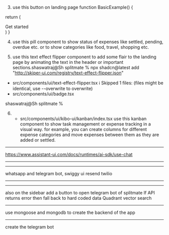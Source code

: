 <!-- 1. done

shaswatraj@Sh splitmate % npx shadcn@latest add https://www.kibo-ui.com/r/pill.json
✔ Checking registry.
✔ Installing dependencies.
✔ Created 1 file:
  - src/components/ui/kibo-ui/pill/index.tsx
ℹ Skipped 3 files: (files might be identical, use --overwrite to overwrite)
  - src/components/ui/avatar.tsx
  - src/components/ui/badge.tsx
  - src/components/ui/button.tsx

shaswatraj@Sh splitmate % 

use this badges across the application to indicate status or categories or tags or any other relevant information. -->
<!-- 
2.


shaswatraj@Sh splitmate %   npx shadcn@latest add "http://skiper-ui.com/registry/card-carousel.json"

✔ Checking registry.
✔ Installing dependencies.
✔ Created 1 file:
  - src/components/ui/card-carousel.tsx
ℹ Skipped 1 files: (files might be identical, use --overwrite to overwrite)
  - src/components/ui/badge.tsx

shaswatraj@Sh splitmate % 


add this card carousel component to the dashboard page to showcase featured expense groups or recent activities. and also on landing page to highlight app features show users. that this many users are using the app. -->



3. use this button on landing page
function BasicExample() {
 
  return (
   <div className="w-full flex ">
        <WrapButton className="mt-10" href="/docs/components/card-carousel" >
            <Globe className="animate-spin " />
            Get started
        </WrapButton>
    </div>
  )
}

4. use this pill component to show status of expenses like settled, pending, overdue etc. or to show categories like food, travel, shopping etc.

5. use this text effect flipper component to add some flair to the landing page by animating the text in the header or important sections.shaswatraj@Sh splitmate % npx shadcn@latest add "http://skiper-ui.com/registry/text-effect-flipper.json"


  - src/components/ui/text-effect-flipper.tsx
ℹ Skipped 1 files: (files might be identical, use --overwrite to overwrite)
  - src/components/ui/badge.tsx

shaswatraj@Sh splitmate % 


6.   - src/components/ui/kibo-ui/kanban/index.tsx use this kanban component to show task management or expense tracking in a visual way. for example, you can create columns for different expense categories and move expenses between them as they are added or settled.

---

 https://www.assistant-ui.com/docs/runtimes/ai-sdk/use-chat

 
 ---

<!-- 

 create one more item in the sidebar that is friends / that will contain the connected friends / analytics page is already there / add a bills page where bill history will be stored / and make the projects list in the sidebar onclick work


 ---

 create http://localhost:3000/chat/history - http://localhost:3000/analytics/insights - http://localhost:3000/analytics/reports and reorganise components in http://localhost:3000/analytics -


 ---

also in the /chat people can also ask for charts also create a http://localhost:3000/chat/suggesions where all the types of prompts will be listed which can be asked to user also in the there show that you can also upload your bill or phonepay screenshots to get things done - also add this fetures in the backend and list all possile chat suggestion on suggestions page also add it to the sidebar


---

✓ Compiled /api/chat in 675ms
 POST /api/chat 200 in 9512ms
Error: Route "/groups/[id]" used `params.id`. `params` should be awaited before using its properties. Learn more: https://nextjs.org/docs/messages/sync-dynamic-apis
    at GroupPage (src/app/(dashboard-cl)/groups/[id]/page.tsx:396:40)
  394 |
  395 | export default function GroupPage({ params }: GroupPageProps) {
> 396 |     const group = mockGroupsData[params.id as keyof typeof mockGroupsData];
      |                                        ^
  397 |
  398 |     if (!group) {
  399 |         notFound(); {
  
}
 GET /groups/goa-trip-2024 200 in 85ms
 ○ Compiling /about ...
 ✓ Compiled /about in 1775ms
 ⨯ [Error: Element type is invalid: expected a string (for built-in components) or a class/function (for composite components) but got: undefined. You likely forgot to export your component from the file it's defined in, or you might have mixed up default and named imports.] {
  digest: '1397331044'
}
 GET /about 200 in 2371ms
 ✓ Compiled in 128ms
 ✓ Compiled /about in 52ms
 GET /about 200 in 182ms


---

also add these conversational tools to the chat interface and make them work with mock data for now

---

add voice input support using web speech api in the chat interface -->


---


whatsapp and telegram bot,
swiggy ui
resend
twilio



---

<!-- create a section for auto fetch and split bills from phonepay, google pay, paytm, amazon pay etc. using their apis or by parsing sms or email notifications
fetch split bills from zepto / swiggy / instamart / blinkit / zomato  (from the api provided by them )

add it in the sidebar as "Auto Fetch & Split" and create a page for it where user can connect their accounts and see the fetched bills and split them with friends
they can also upload their sms or email notifications to parse and split bills or click on the share button in there upi apps to share the bill directly to the app screenshot ocr using openai -->

----

also on the sidebar add a button to open telegram bot of splitmate
If API returns error then fall back to hard coded data
Quadrant vector search 

---

use mongoose and mongodb to create the backend of the app

---

create the telegram bot
